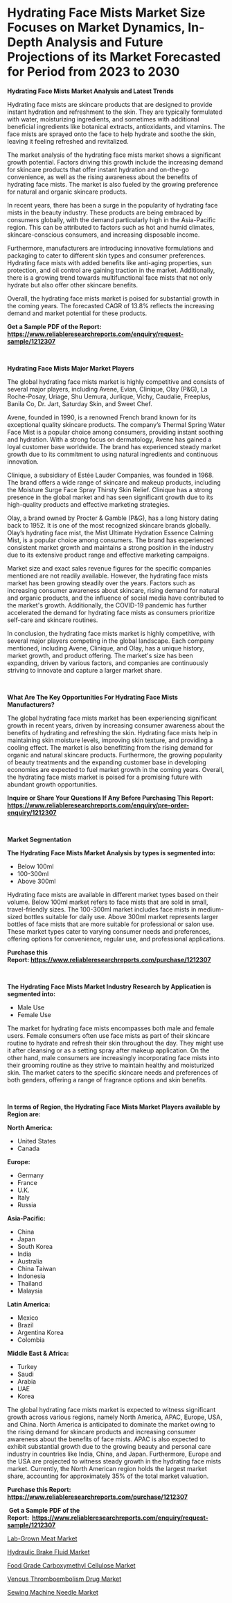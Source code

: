 <p><h1>Hydrating Face Mists Market Size Focuses on Market Dynamics, In-Depth Analysis and Future Projections of its Market Forecasted for Period from 2023 to 2030</h1></p><p><strong>Hydrating Face Mists Market Analysis and Latest Trends</strong></p>
<p><p>Hydrating face mists are skincare products that are designed to provide instant hydration and refreshment to the skin. They are typically formulated with water, moisturizing ingredients, and sometimes with additional beneficial ingredients like botanical extracts, antioxidants, and vitamins. The face mists are sprayed onto the face to help hydrate and soothe the skin, leaving it feeling refreshed and revitalized.</p><p>The market analysis of the hydrating face mists market shows a significant growth potential. Factors driving this growth include the increasing demand for skincare products that offer instant hydration and on-the-go convenience, as well as the rising awareness about the benefits of hydrating face mists. The market is also fueled by the growing preference for natural and organic skincare products.</p><p>In recent years, there has been a surge in the popularity of hydrating face mists in the beauty industry. These products are being embraced by consumers globally, with the demand particularly high in the Asia-Pacific region. This can be attributed to factors such as hot and humid climates, skincare-conscious consumers, and increasing disposable income.</p><p>Furthermore, manufacturers are introducing innovative formulations and packaging to cater to different skin types and consumer preferences. Hydrating face mists with added benefits like anti-aging properties, sun protection, and oil control are gaining traction in the market. Additionally, there is a growing trend towards multifunctional face mists that not only hydrate but also offer other skincare benefits.</p><p>Overall, the hydrating face mists market is poised for substantial growth in the coming years. The forecasted CAGR of 13.8% reflects the increasing demand and market potential for these products.</p></p>
<p><strong>Get a Sample PDF of the Report:&nbsp; <a href="https://www.reliableresearchreports.com/enquiry/request-sample/1212307">https://www.reliableresearchreports.com/enquiry/request-sample/1212307</a></strong></p>
<p>&nbsp;</p>
<p><strong>Hydrating Face Mists Major Market Players</strong></p>
<p><p>The global hydrating face mists market is highly competitive and consists of several major players, including Avene, Evian, Clinique, Olay (P&G), La Roche-Posay, Uriage, Shu Uemura, Jurlique, Vichy, Caudalie, Freeplus, Banila Co, Dr. Jart, Saturday Skin, and Sweet Chef.</p><p>Avene, founded in 1990, is a renowned French brand known for its exceptional quality skincare products. The company’s Thermal Spring Water Face Mist is a popular choice among consumers, providing instant soothing and hydration. With a strong focus on dermatology, Avene has gained a loyal customer base worldwide. The brand has experienced steady market growth due to its commitment to using natural ingredients and continuous innovation.</p><p>Clinique, a subsidiary of Estée Lauder Companies, was founded in 1968. The brand offers a wide range of skincare and makeup products, including the Moisture Surge Face Spray Thirsty Skin Relief. Clinique has a strong presence in the global market and has seen significant growth due to its high-quality products and effective marketing strategies.</p><p>Olay, a brand owned by Procter & Gamble (P&G), has a long history dating back to 1952. It is one of the most recognized skincare brands globally. Olay’s hydrating face mist, the Mist Ultimate Hydration Essence Calming Mist, is a popular choice among consumers. The brand has experienced consistent market growth and maintains a strong position in the industry due to its extensive product range and effective marketing campaigns.</p><p>Market size and exact sales revenue figures for the specific companies mentioned are not readily available. However, the hydrating face mists market has been growing steadily over the years. Factors such as increasing consumer awareness about skincare, rising demand for natural and organic products, and the influence of social media have contributed to the market's growth. Additionally, the COVID-19 pandemic has further accelerated the demand for hydrating face mists as consumers prioritize self-care and skincare routines.</p><p>In conclusion, the hydrating face mists market is highly competitive, with several major players competing in the global landscape. Each company mentioned, including Avene, Clinique, and Olay, has a unique history, market growth, and product offering. The market's size has been expanding, driven by various factors, and companies are continuously striving to innovate and capture a larger market share.</p></p>
<p>&nbsp;</p>
<p><strong>What Are The Key Opportunities For Hydrating Face Mists Manufacturers?</strong></p>
<p><p>The global hydrating face mists market has been experiencing significant growth in recent years, driven by increasing consumer awareness about the benefits of hydrating and refreshing the skin. Hydrating face mists help in maintaining skin moisture levels, improving skin texture, and providing a cooling effect. The market is also benefitting from the rising demand for organic and natural skincare products. Furthermore, the growing popularity of beauty treatments and the expanding customer base in developing economies are expected to fuel market growth in the coming years. Overall, the hydrating face mists market is poised for a promising future with abundant growth opportunities.</p></p>
<p><strong>Inquire or Share Your Questions If Any Before Purchasing This Report: <a href="https://www.reliableresearchreports.com/enquiry/pre-order-enquiry/1212307">https://www.reliableresearchreports.com/enquiry/pre-order-enquiry/1212307</a></strong></p>
<p>&nbsp;</p>
<p><strong>Market Segmentation</strong></p>
<p><strong>The Hydrating Face Mists Market Analysis by types is segmented into:</strong></p>
<p><ul><li>Below 100ml</li><li>100-300ml</li><li>Above 300ml</li></ul></p>
<p><p>Hydrating face mists are available in different market types based on their volume. Below 100ml market refers to face mists that are sold in small, travel-friendly sizes. The 100-300ml market includes face mists in medium-sized bottles suitable for daily use. Above 300ml market represents larger bottles of face mists that are more suitable for professional or salon use. These market types cater to varying consumer needs and preferences, offering options for convenience, regular use, and professional applications.</p></p>
<p><strong>Purchase this Report:&nbsp;<a href="https://www.reliableresearchreports.com/purchase/1212307">https://www.reliableresearchreports.com/purchase/1212307</a></strong></p>
<p>&nbsp;</p>
<p><strong>The Hydrating Face Mists Market Industry Research by Application is segmented into:</strong></p>
<p><ul><li>Male Use</li><li>Female Use</li></ul></p>
<p><p>The market for hydrating face mists encompasses both male and female users. Female consumers often use face mists as part of their skincare routine to hydrate and refresh their skin throughout the day. They might use it after cleansing or as a setting spray after makeup application. On the other hand, male consumers are increasingly incorporating face mists into their grooming routine as they strive to maintain healthy and moisturized skin. The market caters to the specific skincare needs and preferences of both genders, offering a range of fragrance options and skin benefits.</p></p>
<p>&nbsp;</p>
<p><strong>In terms of Region, the Hydrating Face Mists Market Players available by Region are:</strong></p>
<p>
    <p> <strong> North America: </strong>
        <ul>
            <li>United States</li>
            <li>Canada</li>
        </ul>
        </p> 
    <p> <strong> Europe: </strong>
        <ul>
            <li>Germany</li>
            <li>France</li>
            <li>U.K.</li>
            <li>Italy</li>
            <li>Russia</li>
        </ul>
        </p> 
    <p> <strong> Asia-Pacific: </strong>
        <ul>
            <li>China</li>
            <li>Japan</li>
            <li>South Korea</li>
            <li>India</li>
            <li>Australia</li>
            <li>China Taiwan</li>
            <li>Indonesia</li>
            <li>Thailand</li>
            <li>Malaysia</li>
        </ul>
        </p> 
    <p> <strong> Latin America: </strong>
        <ul>
            <li>Mexico</li>
            <li>Brazil</li>
            <li>Argentina Korea</li>
            <li>Colombia</li>
        </ul>
        </p> 
    <p> <strong> Middle East & Africa: </strong>
        <ul>
            <li>Turkey</li>
            <li>Saudi</li>
            <li>Arabia</li>
            <li>UAE</li>
            <li>Korea</li>
        </ul>
    </p>
    </p>
<p><p>The global hydrating face mists market is expected to witness significant growth across various regions, namely North America, APAC, Europe, USA, and China. North America is anticipated to dominate the market owing to the rising demand for skincare products and increasing consumer awareness about the benefits of face mists. APAC is also expected to exhibit substantial growth due to the growing beauty and personal care industry in countries like India, China, and Japan. Furthermore, Europe and the USA are projected to witness steady growth in the hydrating face mists market. Currently, the North American region holds the largest market share, accounting for approximately 35% of the total market valuation.</p></p>
<p><strong>Purchase this Report: <a href="https://www.reliableresearchreports.com/purchase/1212307">https://www.reliableresearchreports.com/purchase/1212307</a></strong></p>
<p>&nbsp;<strong>Get a Sample PDF of the Report:&nbsp;&nbsp;<a href="https://www.reliableresearchreports.com/enquiry/request-sample/1212307">https://www.reliableresearchreports.com/enquiry/request-sample/1212307</a></strong></p>
<p><strong></strong></p>
<p><p><a href="https://www.linkedin.com/pulse/lab-grown-meat-market-challenges-opportunities/">Lab-Grown Meat Market</a></p><p><a href="https://medium.com/@ebbaeffertz1951/hydraulic-brake-fluid-market-size-growth-forecast-2023-2030-402a41aa355a">Hydraulic Brake Fluid Market</a></p><p><a href="https://www.linkedin.com/pulse/food-grade-carboxymethyl-cellulose-market-challenges/">Food Grade Carboxymethyl Cellulose Market</a></p><p><a href="https://www.linkedin.com/pulse/venous-thromboembolism-drug-market-size-growth/">Venous Thromboembolism Drug Market</a></p><p><a href="https://medium.com/@shanieprice69879/sewing-machine-needle-market-size-growth-forecast-2023-2030-bdaf490a3d6d">Sewing Machine Needle Market</a></p></p>